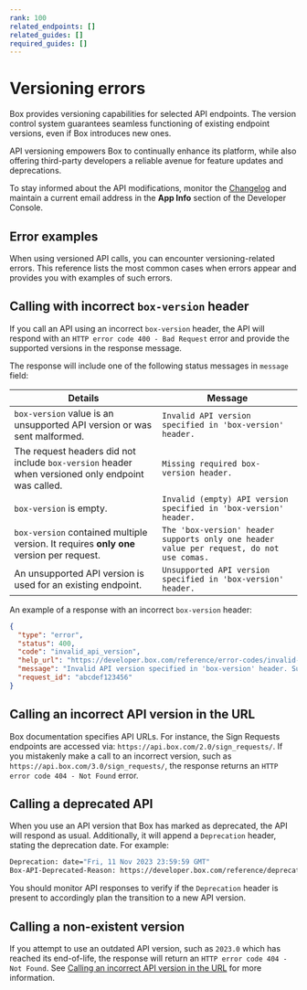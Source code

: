 ```yaml
---
rank: 100
related_endpoints: []
related_guides: []
required_guides: []
---
```


# Versioning errors

Box provides versioning capabilities for selected API endpoints. The version control system guarantees seamless functioning of existing endpoint versions, even if Box introduces new ones.

API versioning empowers Box to continually enhance its platform, while also offering third-party developers a reliable avenue for feature updates and deprecations.

To stay informed about the API modifications, monitor the [Changelog](page://changelog) and maintain a current email address in the **App Info** section of the Developer Console.

## Error examples

When using versioned API calls, you can encounter versioning-related errors. This reference lists the most common cases when errors appear and provides you with examples of such errors.

## Calling with incorrect `box-version` header

If you call an API using an incorrect `box-version` header, the API will respond with an `HTTP error code 400 - Bad Request` error and provide the supported versions in the response message. 

The response will include one of the following status messages in `message` field:

| Details                                                                                         | Message                                                                                       |
|-------------------------------------------------------------------------------------------------|-----------------------------------------------------------------------------------------------|
| `box-version` value is an unsupported API version or was sent malformed.                        | `Invalid API version specified in 'box-version' header.`                                      |
| The request headers did not include `box-version` header when versioned only endpoint was called. | `Missing required box-version header.`                                                        |
| `box-version` is empty.                                                                         | `Invalid (empty) API version specified in 'box-version' header.`                              |
| `box-version` contained multiple version. It requires **only one** version per request.         | `The 'box-version' header supports only one header value per request, do not use comas.` |
| An unsupported API version is used for an existing endpoint.                        | `Unsupported API version specified in 'box-version' header.`                                   |

An example of a response with an incorrect `box-version` header:

```json
{
  "type": "error",
  "status": 400,
  "code": "invalid_api_version",
  "help_url": "https://developer.box.com/reference/error-codes/invalid-api-version",
  "message": "Invalid API version specified in 'box-version' header. Supported API versions: [2024.0].",
  "request_id": "abcdef123456"
}
```

## Calling an incorrect API version in the URL

Box documentation specifies API URLs. For instance, the Sign Requests endpoints are accessed via: `https://api.box.com/2.0/sign_requests/`. If you mistakenly make a call to an incorrect version, such as `https://api.box.com/3.0/sign_requests/`, the response returns an `HTTP error code 404 - Not Found` error.

## Calling a deprecated API

When you use an API version that Box has marked as deprecated, the API will respond as usual. Additionally, it will append a `Deprecation` header, stating the deprecation date. For example:

```sh
Deprecation: date="Fri, 11 Nov 2023 23:59:59 GMT"
Box-API-Deprecated-Reason: https://developer.box.com/reference/deprecated
```

You should monitor API responses to verify if the `Deprecation` header is present to accordingly plan the transition to a new API version.

## Calling a non-existent version

If you attempt to use an outdated API version, such as `2023.0` which has reached its end-of-life, the response will return an `HTTP error code 404 - Not Found`. See [Calling an incorrect API version in the URL](#calling-an-incorrect-api-version-in-the-url) for more information.